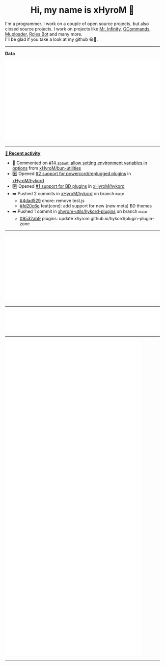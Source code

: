 <p align="center">
    <!-- <img src="https://avatars.githubusercontent.com/u/56601352" width="192" alt="hyro's pfp" /> -->
    <h1 align="center">Hi, my name is xHyroM 👋</h1>
</p>

I'm a programmer. I work on a couple of open source projects, but also closed source projects. I work on projects like [Mr. Infinity](https://discord.com/oauth2/authorize?client_id=720321585625694239&scope=bot%20applications.commands&permissions=8&redirect_uri=https://blobs.gq/imanager&prompt=consent&response_type=code), [GCommands](https://github.com/Garlic-Team/GCommands), [Muploader](https://github.com/xHyroM/Muploader), [Roles Bot](https://github.com/xHyroM/roles-bot) and many more.  
I'll be glad if you take a look at my github 😀👀.

___
**Data**

<img src="https://github.com/xHyroM/xHyroM/blob/master/.cache/base.svg">

___

**[📰 Recent activity](https://github.com/xHyroM)**
* 💬 Commented on [#14 `spawn`: allow setting environment variables in options](https://github.com/xHyroM/bun-utilities/issues/14) from [xHyroM/bun-utilities](https://github.com/xHyroM/bun-utilities)
* #️⃣ Opened [#2 support for powercord/replugged plugins](https://github.com/xHyroM/hykord/issues/2) in [xHyroM/hykord](https://github.com/xHyroM/hykord)
* #️⃣ Opened [#1 support for BD plugins](https://github.com/xHyroM/hykord/issues/1) in [xHyroM/hykord](https://github.com/xHyroM/hykord)
* ➡️ Pushed 2 commits in [xHyroM/hykord](https://github.com/xHyroM/hykord) on branch `main`
  * [#4dad529](https://github.com/xHyroM/hykord/commit/4dad529) chore: remove test.js
  * [#fd20c6e](https://github.com/xHyroM/hykord/commit/fd20c6e) feat(core): add support for new (new meta) BD themes
* ➡️ Pushed 1 commit in [xhyrom-utils/hykord-plugins](https://github.com/xhyrom-utils/hykord-plugins) on branch `main`
  * [#9532ab9](https://github.com/xhyrom-utils/hykord-plugins/commit/9532ab9) plugins: update xhyrom.github.io/hykord/plugin-plugin-zone


___

<img src="https://github.com/xHyroM/xHyroM/blob/master/.cache/isocalendar.svg">

___

<img src="https://github.com/xHyroM/xHyroM/blob/master/.cache/languages.svg">

___

<img src="https://github.com/xHyroM/xHyroM/blob/master/.cache/achievements.svg">

___
